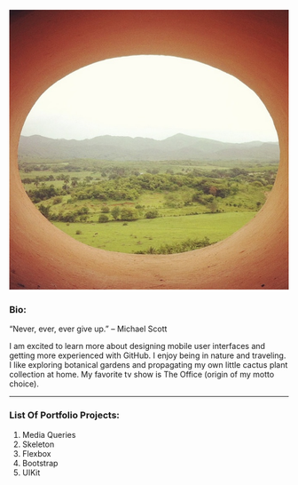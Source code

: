 ![](IMG_20160517_075840.jpg)
### **Bio:**
   “Never, ever, ever give up.” – Michael Scott
   
   I am excited to learn more about designing mobile user interfaces and getting more experienced with GitHub.
   I enjoy being in nature and traveling. I like exploring botanical gardens and propagating my own little cactus plant collection at home.    My favorite tv show is The Office (origin of my motto choice).
   
   -------

### **List Of Portfolio Projects:**

1. Media Queries
2. Skeleton
3. Flexbox
4. Bootstrap
5. UIKit
 
